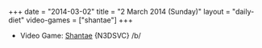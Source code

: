 +++
date = "2014-03-02"
title = "2 March 2014 (Sunday)"
layout = "daily-diet"
video-games = ["shantae"]
+++

<ul>
<li class="entry Video Game">Video Game: <a href="/video-games/shantae">Shantae</a> {N3DSVC} /b/</li>
</ul>